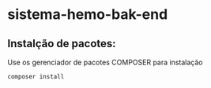 # sistema-hemo-bak-end

## Instalção de pacotes:

Use os gerenciador de pacotes COMPOSER para instalação

```bash
composer install
```
